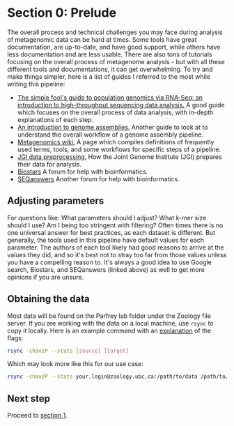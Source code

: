 # Section 0: Prelude

The overall process and technical challenges you may face during analysis of metagenomic data can be hard at times. Some tools have great documentation, are up-to-date, and
have good support, while others have less documentation and are less usable. There are also tons of tutorials focusing on the overall process of metagenome analysis - but with all
these different tools and documentations, it can get overwhelming. To try and make things simpler, here is a list of guides I referred to the most while writing this pipeline:

- [The simple fool's guide to population genomics via RNA-Seq: an introduction to high-throughput sequencing data analysis.][stanford-overall-workflow-link] A good guide which focuses on the overall process of data analysis, with in-depth explanations of each step.  
- [An introduction to genome assemblies.][intro-genome-assemblies-link] Another guide to look at to understand the overall workflow of a genome assembly pipeline.
- [Metagenomics wiki.][metagenomics-wiki-link] A page which compiles definitions of frequently used terms, tools, and some workflows for specific steps of a pipeline.
- [JGI data preprocessing.][jgi-data-preprocess-link] How the Joint Genome Institute (JGI) prepares their data for analysis.
- [Biostars][biostars-link] A forum for help with bioinformatics.
- [SEQanswers][seq-answers-link] Another forum for help with bioinformatics.

## Adjusting parameters

For questions like: What parameters should I adjust? What k-mer size should I use? Am I being too stringent with filtering? Often times there is no one universal answer for best practices, as each dataset is different. But generally, the tools used in this pipeline have default values for each parameter. The authors of each tool likely had good reasons to arrive at the values they did, and so it's best not to stray too far from those values unless you have a compelling reason to. It's always a good idea to use Google search, Biostars, and SEQanswers (linked above) as well to get more opinions if you are unsure. 

## Obtaining the data

Most data will be found on the Parfrey lab folder under the Zoology file server. If you are working with the data on a local machine, use `rsync` to copy it locally. Here is an example command with an [explanation][rsync-explanation-link] of the flags:

```bash
rsync -chavzP --stats [source] [target]
```

Which may look more like this for our use case:

```bash
rsync -chavzP --stats your.login@zoology.ubc.ca:/path/to/data /path/to/data/folder/locally
```

## Next step

Proceed to [section 1][section1-link].

[stanford-overall-workflow-link]: http://sfg.stanford.edu/guide.html
[intro-genome-assemblies-link]: https://sschmeier.github.io/bioinf-workshop/genome-assembly/doc/GenomeAssembly_sschmeier.pdf
[metagenomics-wiki-link]: http://www.metagenomics.wiki/pdf/definition
[jgi-data-preprocess-link]: https://jgi.doe.gov/data-and-tools/bbtools/bb-tools-user-guide/data-preprocessing/
[biostars-link]: https://www.biostars.org/
[seq-answers-link]: http://seqanswers.com/forums/
[section1-link]: ../section_1/
[rsync-explanation-link]: https://explainshell.com/explain?cmd=rsync+--chavzP+--stats+%5Bsource%5D+%5Btarget%5D